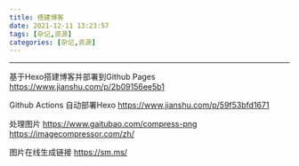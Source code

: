 ```yaml
---
title: 搭建博客
date: 2021-12-11 13:23:57
tags: [杂记,资源]
categories: [杂记,资源]
---
```


****

基于Hexo搭建博客并部署到Github Pages
https://www.jianshu.com/p/2b09156ee5b1

Github Actions 自动部署Hexo
https://www.jianshu.com/p/59f53bfd1671


处理图片
https://www.gaitubao.com/compress-png
https://imagecompressor.com/zh/

图片在线生成链接
https://sm.ms/
